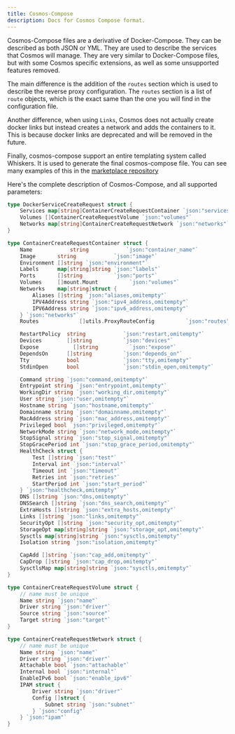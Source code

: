 ```yaml
---
title: Cosmos-Compose
description: Docs for Cosmos Compose format.
---
```


Cosmos-Compose files are a derivative of Docker-Compose. They can be described as both JSON or YML. They are used to describe the services that Cosmos will manage. They are very similar to Docker-Compose files, but with some Cosmos specific extensions, as well as some unsupported features removed.

The main difference is the addition of the `routes` section which is used to describe the reverse proxy configuration. The `routes` section is a list of `route` objects, which is the exact same than the one you will find in the configuration file.

Another difference, when using `Links`, Cosmos does not actually create docker links but instead creates a network and adds the containers to it. This is because docker links are deprecated and will be removed in the future.

Finally, cosmos-compose support an entire templating system called Whiskers. It is used to generate the final cosmos-compose file. You can see many examples of this in the [marketplace repository](https://github.com/azukaar/cosmos-Servapps-official)

Here's the complete description of Cosmos-Compose, and all supported parameters:

```go
type DockerServiceCreateRequest struct {
	Services map[string]ContainerCreateRequestContainer `json:"services"`
	Volumes []ContainerCreateRequestVolume `json:"volumes"`
	Networks map[string]ContainerCreateRequestNetwork `json:"networks"`
}

type ContainerCreateRequestContainer struct {
	Name 			string            `json:"container_name"`
	Image       string            `json:"image"`
	Environment []string `json:"environment"`
	Labels      map[string]string `json:"labels"`
	Ports       []string          `json:"ports"`
	Volumes     []mount.Mount          `json:"volumes"`
	Networks    map[string]struct {
		Aliases []string `json:"aliases,omitempty"`
		IPV4Address string `json:"ipv4_address,omitempty"`
		IPV6Address string `json:"ipv6_address,omitempty"`
	} `json:"networks"`
	Routes 			   []utils.ProxyRouteConfig          `json:"routes"`

	RestartPolicy  string            `json:"restart,omitempty"`
	Devices        []string          `json:"devices"`
	Expose 		     []string          `json:"expose"`
	DependsOn      []string          `json:"depends_on"`
	Tty            bool              `json:"tty,omitempty"`
	StdinOpen      bool              `json:"stdin_open,omitempty"`

	Command string `json:"command,omitempty"`
	Entrypoint string `json:"entrypoint,omitempty"`
	WorkingDir string `json:"working_dir,omitempty"`
	User string `json:"user,omitempty"`
	Hostname string `json:"hostname,omitempty"`
	Domainname string `json:"domainname,omitempty"`
	MacAddress string `json:"mac_address,omitempty"`
	Privileged bool `json:"privileged,omitempty"`
	NetworkMode string `json:"network_mode,omitempty"`
	StopSignal string `json:"stop_signal,omitempty"`
	StopGracePeriod int `json:"stop_grace_period,omitempty"`
	HealthCheck struct {
		Test []string `json:"test"`
		Interval int `json:"interval"`
		Timeout int `json:"timeout"`
		Retries int `json:"retries"`
		StartPeriod int `json:"start_period"`
	} `json:"healthcheck,omitempty"`
	DNS []string `json:"dns,omitempty"`
	DNSSearch []string `json:"dns_search,omitempty"`
	ExtraHosts []string `json:"extra_hosts,omitempty"`
	Links []string `json:"links,omitempty"`
	SecurityOpt []string `json:"security_opt,omitempty"`
	StorageOpt map[string]string `json:"storage_opt,omitempty"`
	Sysctls map[string]string `json:"sysctls,omitempty"`
	Isolation string `json:"isolation,omitempty"`

	CapAdd []string `json:"cap_add,omitempty"`
	CapDrop []string `json:"cap_drop,omitempty"`
	SysctlsMap map[string]string `json:"sysctls,omitempty"`
}

type ContainerCreateRequestVolume struct {
	// name must be unique
	Name string `json:"name"`
	Driver string `json:"driver"`
	Source string `json:"source"`
	Target string `json:"target"`
}

type ContainerCreateRequestNetwork struct {
	// name must be unique
	Name string `json:"name"`
	Driver string `json:"driver"`
	Attachable bool `json:"attachable"`
	Internal bool `json:"internal"`
	EnableIPv6 bool `json:"enable_ipv6"`
	IPAM struct {
		Driver string `json:"driver"`
		Config []struct {
			Subnet string `json:"subnet"`
		} `json:"config"`
	} `json:"ipam"`
}
```